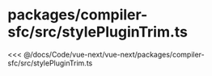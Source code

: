 # packages/compiler-sfc/src/stylePluginTrim.ts

<<< @/docs/Code/vue-next/vue-next/packages/compiler-sfc/src/stylePluginTrim.ts
